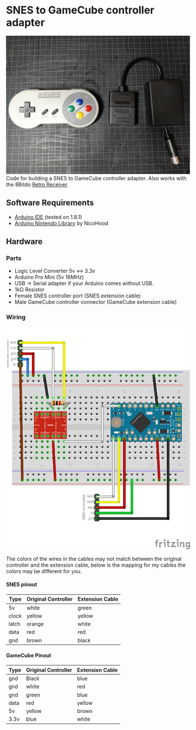 # SNES to GameCube controller adapter

![Image of adapter](adapter.jpg)
Code for building a SNES to GameCube controller adapter.
Also works with the 8Bitdo [Retro Receiver](http://www.8bitdo.com/retro-receiver-snes/)

## Software Requirements
- [Arduino IDE](https://www.arduino.cc/en/Main/Software) (tested on 1.8.1)
- [Arduino Nintendo Library](https://github.com/NicoHood/Nintendo) by NicoHood

## Hardware

### Parts
- Logic Level Converter 5v <-> 3.3v
- Arduino Pro Mini (5v 16MHz)
- USB -> Serial adapter if your Arduino comes without USB.
- 1kΩ Resistor
- Female SNES controller port (SNES extension cable)
- Male GameCube controller connector (GameCube extension cable)

### Wiring
![Wiring diagram](wiring.png)

The colors of the wires in the cables may not match between the original controller and the extension cable, below is the mapping for my cables the colors may be different for you.

#### SNES pinout
Type	| Original Controller  | Extension Cable
--------|-----------|----------------
5v		| white 	| green
clock	| yellow 	| yellow
latch	| orange 	| white
data	| red 		| red
gnd		| brown 	| black

#### GameCube Pinout
Type	| Original Controller 	| Extension Cable
--------|-----------|----------------
gnd		| Black 	| blue
gnd		| white 	| red
gnd		| green 	| blue
data	| red 		| yellow
5v		| yellow 	| brown
3.3v	| blue 		| white
